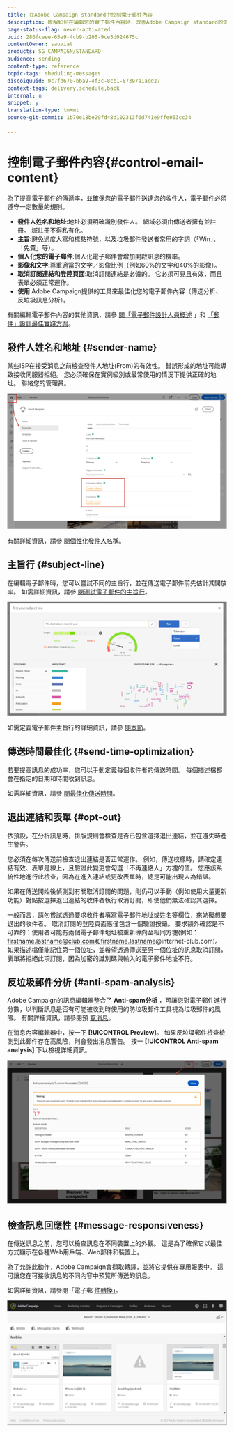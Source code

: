 ```yaml
---
title: 在Adobe Campaign standard中控制電子郵件內容
description: 瞭解如何在編輯您的電子郵件內容時，改善Adobe Campaign standard的傳遞能力。
page-status-flag: never-activated
uuid: 286fceee-65a9-4cb9-b205-9ce5d024675c
contentOwner: sauviat
products: SG_CAMPAIGN/STANDARD
audience: sending
content-type: reference
topic-tags: sheduling-messages
discoiquuid: 9c7fd670-bba9-4f3c-8cb1-87397a1acd27
context-tags: delivery,schedule,back
internal: n
snippet: y
translation-type: tm+mt
source-git-commit: 1b70e18be29fd48d102313f6d741e9ffe053cc34

---
```



# 控制電子郵件內容{#control-email-content}

為了提高電子郵件的傳遞率，並確保您的電子郵件送達您的收件人，電子郵件必須遵守一定數量的規則。

* **發件人姓名和地址**:地址必須明確識別發件人。 網域必須由傳送者擁有並註冊。 域註冊不得私有化。
* **主旨**:避免過度大寫和標點符號，以及垃圾郵件發送者常用的字詞（「Win」、「免費」等）。
* **個人化您的電子郵件**:個人化電子郵件會增加開啟訊息的機率。
* **影像和文字**:尊重適當的文字／影像比例（例如60%的文字和40%的影像）。
* **取消訂閱連結和登陸頁面**:取消訂閱連結是必備的。 它必須可見且有效，而且表單必須正常運作。
* **使用** Adobe Campaign提供的工具來最佳化您的電子郵件內容（傳送分析、反垃圾訊息分析）。

有關編輯電子郵件內容的其他資訊，請參 [閱「電子郵件設計人員概述](../../designing/using/designing-content-in-adobe-campaign.md) 」和 [「郵件」設計最佳實踐方案](../../designing/using/designing-content-in-adobe-campaign.md#content-design-best-practices)。

## 發件人姓名和地址 {#sender-name}

某些ISP在接受消息之前檢查發件人地址(From)的有效性。 錯誤形成的地址可能導致接收伺服器拒絕。 您必須確保在實例級別或最常使用的情況下提供正確的地址。 聯絡您的管理員。

![](assets/delivery_content_edition16.png)

有關詳細資訊，請參 [閱個性化發件人名稱](../../designing/using/personalization.md#personalizing-the-sender)。

## 主旨行 {#subject-line}

在編輯電子郵件時，您可以嘗試不同的主旨行，並在傳送電子郵件前先估計其開放率。 如需詳細資訊，請參 [閱測試電子郵件的主旨行](../../sending/using/testing-subject-line-email.md)。

![](assets/predictive_subject_line_example.png)

如需定義電子郵件主旨行的詳細資訊，請參 [閱本節](../../designing/using/subject-line.md)。

## 傳送時間最佳化 {#send-time-optimization}

若要提高訊息的成功率，您可以手動定義每個收件者的傳送時間。 每個描述檔都會在指定的日期和時間收到訊息。

如需詳細資訊，請參 [閱最佳化傳送時間](../../sending/using/optimizing-the-sending-time.md)。

## 退出連結和表單 {#opt-out}

依預設，在分析訊息時，排版規則會檢查是否已包含選擇退出連結，並在遺失時產生警告。

您必須在每次傳送前檢查退出連結是否正常運作。 例如，傳送校樣時，請確定連結有效、表單是線上，且驗證此變更會勾選「不再連絡人」方塊的值。 您應該系統性地進行此檢查，因為在進入連結或更改表單時，總是可能出現人為錯誤。

如果在傳送開始後偵測到有關取消訂閱的問題，則仍可以手動（例如使用大量更新功能）對點按選擇退出連結的收件者執行取消訂閱，即使他們無法確認其選擇。

一般而言，請勿嘗試透過要求收件者填寫電子郵件地址或姓名等欄位，來妨礙想要退出的收件者。 取消訂閱的登陸頁面應僅包含一個驗證按鈕。 要求額外確認是不可靠的：使用者可能有兩個電子郵件地址被重新導向至相同方塊(例如：firstname.lastname@club.com和firstname.lastname@internet-club.com)。 如果描述檔僅能記住第一個位址，並希望透過傳送至另一個位址的訊息取消訂閱，表單將拒絕此項訂閱，因為加密的識別碼與輸入的電子郵件地址不符。

## 反垃圾郵件分析 {#anti-spam-analysis}

Adobe Campaign的訊息編輯器整合了 **Anti-spam分析** ，可讓您對電子郵件進行分數，以判斷訊息是否有可能被收到時使用的防垃圾郵件工具視為垃圾郵件的風險。 有關詳細資訊，請參閱預 [覽消息](../../sending/using/previewing-messages.md)。

在消息內容編輯器中，按一下 **[!UICONTROL Preview]**。 如果反垃圾郵件檢查檢測到此郵件存在高風險，則會發出消息警告。 按一 **[!UICONTROL Anti-spam analysis]** 下以檢視詳細資訊。

![](assets/sending_anti-spam_analysis.png)

## 檢查訊息回應性 {#message-responsiveness}

在傳送訊息之前，您可以檢查訊息在不同裝置上的外觀。 這是為了確保它以最佳方式顯示在各種Web用戶端、Web郵件和裝置上。

為了允許此動作，Adobe Campaign會擷取轉譯，並將它提供在專用報表中。 這可讓您在可接收訊息的不同內容中預覽所傳送的訊息。

如需詳細資訊，請參閱「電子郵 [件轉換」](../../sending/using/email-rendering.md)。

![](assets/inbox_rendering_report_3.png)
